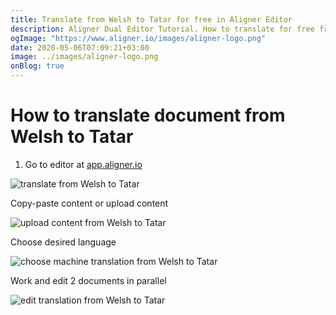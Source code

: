 ```yaml
---
title: Translate from Welsh to Tatar for free in Aligner Editor
description: Aligner Dual Editor Tutorial. How to translate for free from Welsh to Tatar. Aligner is multilingual document management platform. 
ogImage: "https://www.aligner.io/images/aligner-logo.png"
date: 2020-05-06T07:09:21+03:00
image: ../images/aligner-logo.png
onBlog: true
---
```


# How to translate document from Welsh to Tatar

1. Go to editor at [app.aligner.io](https://app.aligner.io "Aligner App web page")

![translate from Welsh to Tatar](../aligner-blank-editor.png "translate from Welsh to Tatar")

Copy-paste content or upload content

![upload content from Welsh to Tatar](../aligner-uploaded-document.png "upload content from Welsh to Tatar")

Choose desired language

![choose machine translation from Welsh to Tatar](../aligner-language-dropdown.png "choose machine translation from Welsh to Tatar")

Work and edit 2 documents in parallel

![edit translation from Welsh to Tatar](../aligner-double-sitded-editor.png "edit translation from Welsh to Tatar")

